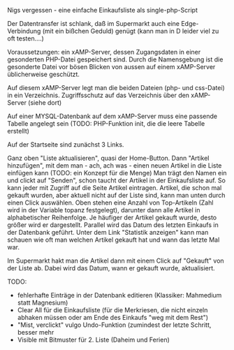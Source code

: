 Nigs vergessen - eine einfache Einkaufsliste als single-php-Script

Der Datentransfer ist schlank, daß im Supermarkt auch eine Edge-Verbindung (mit ein bißchen Geduld) genügt (kann man in D leider viel zu oft testen....)

Voraussetzungen: ein xAMP-Server, dessen Zugangsdaten in einer gesonderten PHP-Datei gespeichert sind. Durch die Namensgebung ist die gesonderte Datei vor bösen Blicken von aussen auf einem xAMP-Server üblicherweise geschützt.

Auf diesem xAMP-Server legt man die beiden Dateien (php- und css-Datei) in ein Verzeichnis. Zugriffsschutz auf das Verzeichnis über den xAMP-Server (siehe dort)

Auf einer MYSQL-Datenbank auf dem xAMP-Server muss eine passende Tabelle angelegt sein (TODO: PHP-Funktion init, die die leere Tabelle erstellt)

Auf der Startseite sind zunächst 3 Links.

Ganz oben "Liste aktualisieren", quasi der Home-Button.
Dann "Artikel hinzufügen", mit dem man - ach, ach was - einen neuen Artikel in die Liste einfügen kann (TODO: ein Konzept für die Menge)
Man trägt den Namen ein und clickt auf "Senden", schon taucht der Artikel in der Einkaufsliste auf. So kann jeder mit Zugriff auf die Seite Artikel eintragen.
Artikel, die schon mal gekauft wurden, aber aktuell nicht auf der Liste sind, kann man unten durch einen Click auswählen. Oben stehen eine Anzahl von Top-Artikeln (Zahl wird in der Variable topanz festgelegt), darunter dann alle Artikel in alphabetischer Reihenfolge. Je häufiger der Artikel gekauft wurde, desto größer wird er dargestellt. Parallel wird das Datum des letzten Einkaufs in der Datenbank geführt.
Unter dem Link "Statistik anzeigen" kann man schauen wie oft man welchen Artikel gekauft hat und wann das letzte Mal war. 

Im Supermarkt hakt man die Artikel dann mit einem Click auf "Gekauft" von der Liste ab. Dabei wird das Datum, wann er gekauft wurde, aktualisiert.

TODO:
- fehlerhafte Einträge in der Datenbank editieren (Klassiker: Mahmedium statt Magnesium)
- Clear All für die Einkaufsliste (für die Merkriesen, die nicht einzeln abhaken müssen oder am Ende des Einkaufs "weg mit dem Rest")
- "Mist, verclickt" vulgo Undo-Funktion (zumindest der letzte Schritt, besser mehr
- Visible mit Bitmuster für 2. Liste (Daheim und Ferien)
